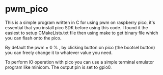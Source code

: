 # pwm_pico

This is a simple program written in C for using pwm on raspberry pico, it's essential that you install pico SDK before using this code. I found it the easiest to setup CMakeLists.txt file then using make to get binary file which you can flash onto the pico. 

By default the pwm = 0 % , by clicking button on pico (the bootsel button) you can freely change it to whatever value you need.

To perform IO operation with pico you can use a simple terminal emulator program like minicom.
The output pin is set to gpio0.
